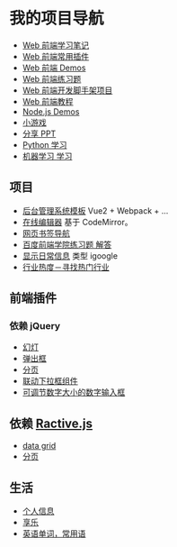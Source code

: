 # 我的项目导航
* [Web 前端学习笔记](https://github.com/iamjoel/front-end-note)
* [Web 前端常用插件](https://github.com/iamjoel/front-end-plugins)
* [Web 前端 Demos](https://github.com/iamjoel/front-end-demos)
* [Web 前端练习题](https://github.com/iamjoel/front-end-kata)
* [Web 前端开发脚手架项目](https://github.com/iamjoel/front-end-scaffold)
* [Web 前端教程](https://github.com/iamjoel/front-end-course)
* [Node.js Demos](https://github.com/iamjoel/nodejs-demos)
* [小游戏](https://github.com/iamjoel/minigame)
* [分享 PPT](https://github.com/iamjoel/share)
* [Python 学习](https://github.com/iamjoel/python-note)
* [机器学习 学习](https://github.com/iamjoel/machine-learning)

## 项目
* [后台管理系统模板](https://github.com/iamjoel/admin-template) Vue2 + Webpack + ...
* [在线编辑器](https://github.com/iamjoel/web-ide) 基于 CodeMirror。
* [网页书签导航](https://github.com/iamjoel/bookmark-nav)
* [百度前端学院练习题 解答](https://github.com/iamjoel/baidu-ife-task)
* [显示日常信息](https://github.com/iamjoel/grab-info-web) 类型 igoogle
* [行业热度－寻找热门行业](https://github.com/iamjoel/patsnap-hacking)

## 前端插件
### 依赖 jQuery
* [幻灯](https://github.com/iamjoel/simple-slide)
* [弹出框](https://github.com/iamjoel/popup)
* [分页](https://github.com/iamjoel/paging)
* [联动下拉框组件](https://github.com/iamjoel/jquery-linkage-select)
* [可调节数字大小的数字输入框](https://github.com/iamjoel/number-controller)

## 依赖 [Ractive.js](http://www.ractivejs.org/)
* [data grid](https://github.com/iamjoel/ractivegrid)
* [分页](https://github.com/iamjoel/)

## 生活
* [个人信息](https://github.com/iamjoel/profile)
* [享乐](https://github.com/iamjoel/hedonist)
* [英语单词，常用语](https://github.com/iamjoel/words)
